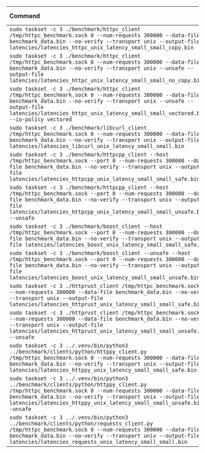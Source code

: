 | Command | Mean [s] | Min [s] | Max [s] | Relative |
|:---|---:|---:|---:|---:|
| `sudo taskset -c 3 ./benchmark/httpc_client /tmp/httpc_benchmark.sock 0 --num-requests 300000 --data-file benchmark_data.bin --no-verify --transport unix --output-file latencies/latencies_httpc_unix_latency_small_small_copy.bin` | 2.423 ± 0.007 | 2.412 | 2.437 | 1.03 ± 0.00 |
| `sudo taskset -c 3 ./benchmark/httpc_client /tmp/httpc_benchmark.sock 0 --num-requests 300000 --data-file benchmark_data.bin --no-verify --transport unix --unsafe --output-file latencies/latencies_httpc_unix_latency_small_small_no_copy.bin` | 2.359 ± 0.006 | 2.346 | 2.378 | 1.00 |
| `sudo taskset -c 3 ./benchmark/httpc_client /tmp/httpc_benchmark.sock 0 --num-requests 300000 --data-file benchmark_data.bin --no-verify --transport unix --unsafe --output-file latencies/latencies_httpc_unix_latency_small_small_vectored.bin --io-policy vectored` | 2.364 ± 0.005 | 2.356 | 2.372 | 1.00 ± 0.00 |
| `sudo taskset -c 3 ./benchmark/libcurl_client /tmp/httpc_benchmark.sock 0 --num-requests 300000 --data-file benchmark_data.bin --no-verify --transport unix --output-file latencies/latencies_libcurl_unix_latency_small_small.bin` | 3.902 ± 0.012 | 3.881 | 3.929 | 1.65 ± 0.01 |
| `sudo taskset -c 3 ./benchmark/httpcpp_client --host /tmp/httpc_benchmark.sock --port 0 --num-requests 300000 --data-file benchmark_data.bin --no-verify --transport unix --output-file latencies/latencies_httpcpp_unix_latency_small_small_safe.bin` | 2.434 ± 0.008 | 2.416 | 2.449 | 1.03 ± 0.00 |
| `sudo taskset -c 3 ./benchmark/httpcpp_client --host /tmp/httpc_benchmark.sock --port 0 --num-requests 300000 --data-file benchmark_data.bin --no-verify --transport unix --output-file latencies/latencies_httpcpp_unix_latency_small_small_unsafe.bin --unsafe` | 2.376 ± 0.007 | 2.363 | 2.390 | 1.01 ± 0.00 |
| `sudo taskset -c 3 ./benchmark/boost_client --host /tmp/httpc_benchmark.sock --port 0 --num-requests 300000 --data-file benchmark_data.bin --no-verify --transport unix --output-file latencies/latencies_boost_unix_latency_small_small_safe.bin` | 2.569 ± 0.007 | 2.555 | 2.583 | 1.09 ± 0.00 |
| `sudo taskset -c 3 ./benchmark/boost_client --unsafe --host /tmp/httpc_benchmark.sock --port 0 --num-requests 300000 --data-file benchmark_data.bin --no-verify --transport unix --output-file latencies/latencies_boost_unix_latency_small_small_unsafe.bin` | 2.557 ± 0.006 | 2.543 | 2.568 | 1.08 ± 0.00 |
| `sudo taskset -c 3 ./httprust_client /tmp/httpc_benchmark.sock 0 --num-requests 300000 --data-file benchmark_data.bin --no-verify --transport unix --output-file latencies/latencies_httprust_unix_latency_small_small_safe.bin` | 2.432 ± 0.007 | 2.422 | 2.451 | 1.03 ± 0.00 |
| `sudo taskset -c 3 ./httprust_client /tmp/httpc_benchmark.sock 0 --num-requests 300000 --data-file benchmark_data.bin --no-verify --transport unix --output-file latencies/latencies_httprust_unix_latency_small_small_unsafe.bin --unsafe` | 2.371 ± 0.009 | 2.356 | 2.394 | 1.01 ± 0.00 |
| `sudo taskset -c 3 ../.venv/bin/python3 ../benchmark/clients/python/httppy_client.py /tmp/httpc_benchmark.sock 0 --num-requests 300000 --data-file benchmark_data.bin --no-verify --transport unix --output-file latencies/latencies_httppy_unix_latency_small_small_safe.bin` | 4.298 ± 0.023 | 4.260 | 4.360 | 1.82 ± 0.01 |
| `sudo taskset -c 3 ../.venv/bin/python3 ../benchmark/clients/python/httppy_client.py /tmp/httpc_benchmark.sock 0 --num-requests 300000 --data-file benchmark_data.bin --no-verify --transport unix --output-file latencies/latencies_httppy_unix_latency_small_small_unsafe.bin --unsafe` | 4.029 ± 0.027 | 3.981 | 4.091 | 1.71 ± 0.01 |
| `sudo taskset -c 3 ../.venv/bin/python3 ../benchmark/clients/python/requests_client.py /tmp/httpc_benchmark.sock 0 --num-requests 300000 --data-file benchmark_data.bin --no-verify --transport unix --output-file latencies/latencies_requests_unix_latency_small_small.bin` | 64.979 ± 6.050 | 58.601 | 72.632 | 27.55 ± 2.57 |
